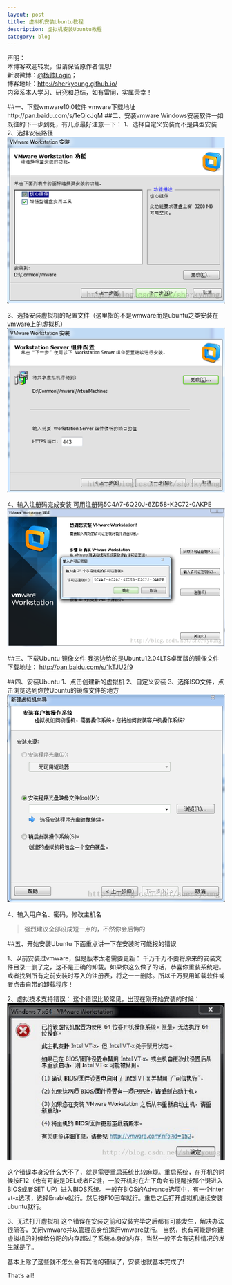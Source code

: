 ```yaml
---
layout: post
title: 虚拟机安装Ubuntu教程
description: 虚拟机安装Ubuntu教程
category: blog
---
```


声明：  
本博客欢迎转发，但请保留原作者信息!  
新浪微博：[@杨帅Login](http://weibo.com/yangshuailogo)；   
博客地址：<http://sherkyoung.github.io/>  
内容系本人学习、研究和总结，如有雷同，实属荣幸！


##一、下载wmware10.0软件
vmware下载地址http://pan.baidu.com/s/1eQIcJqM
##二、安装vmware
Windows安装软件一如既往的下一步到死，有几点最好注意一下：
1、选择自定义安装而不是典型安装
2、选择安装路径
![](/images/2014-04-12-linux-ubuntu/01.png)

3、选择安装虚拟机的配置文件（这里指的不是wmware而是ubuntu之类安装在vmware上的虚拟机）
 ![](/images/2014-04-12-linux-ubuntu/02.png)
 
4、输入注册码完成安装
可用注册码5C4A7-6Q20J-6ZD58-K2C72-0AKPE
![](/images/2014-04-12-linux-ubuntu/03.png)
 
##三、下载Ubuntu 镜像文件
我这边给的是Ubuntu12.04LTS桌面版的镜像文件下载地址： http://pan.baidu.com/s/1kTJU2f9
 
##四、安装Ubuntu
1、点击创建新的虚拟机
2、自定义安装
3、选择ISO文件，点击浏览选到你放Ubuntu的镜像文件的地方
![](/images/2014-04-12-linux-ubuntu/04.png)

4、输入用户名、密码，修改主机名
>强烈建议全部设成短一点的，不然你会后悔的
 
##五、开始安装Ubuntu
下面重点讲一下在安装时可能报的错误

1、以前安装过vmware，但是版本太老需要更新：
千万千万不要将原来的安装文件目录一删了之，这不是正确的卸载。如果你这么做了的话，恭喜你重装系统吧。或者找到所有之前安装时写入的注册表，将之一一删除。所以千万要用卸载软件或者点击自带的卸载程序！

2、虚拟技术支持错误：
这个错误比较常见，出现在刚开始安装的时候：
 ![](/images/2014-04-12-linux-ubuntu/05.png)
 
这个错误本身没什么大不了，就是需要重启系统比较麻烦。重启系统，在开机的时候按F12（也有可能是DEL或者F2键，一般开机时在左下角会有提醒按那个键进入BIOS或者SET UP）进入BIOS系统。一般在BIOS的Advance选项中，有一个inter vt-x选项，选择Enable就行。然后按F10回车就行。重启之后打开虚拟机继续安装ubuntu就行。

3、无法打开虚拟机
这个错误在安装之前和安装完毕之后都有可能发生，解决办法很简答，关闭vmware并以管理员身份运行vmware就行。
当然，也有可能是你建虚拟机的时候给分配的内存超过了系统本身的内存，当然一般不会有这种情况的发生就是了。
 
 
基本上除了这些就不怎么会有其他的错误了，安装也就基本完成了!
 
 
That’s all!